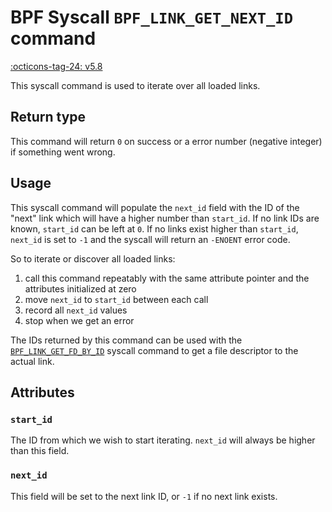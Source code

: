 # BPF Syscall `BPF_LINK_GET_NEXT_ID` command

<!-- [FEATURE_TAG](BPF_LINK_GET_NEXT_ID) -->
[:octicons-tag-24: v5.8](https://github.com/torvalds/linux/commit/2d602c8cf40d65d4a7ac34fe18648d8778e6e594)
<!-- [/FEATURE_TAG] -->

This syscall command is used to iterate over all loaded links.

## Return type

This command will return `0` on success or a error number (negative integer) if something went wrong.

## Usage

This syscall command will populate the `next_id` field with the ID of the "next" link which will have a higher number than `start_id`. If no link IDs are known, `start_id` can be left at `0`. If no links exist higher than `start_id`, `next_id` is set to `-1` and the syscall will return an `-ENOENT` error code.

So to iterate or discover all loaded links: 

1. call this command repeatably with the same attribute pointer and the attributes initialized at zero
2. move `next_id` to `start_id` between each call
3. record all `next_id` values
4. stop when we get an error

The IDs returned by this command can be used with the [`BPF_LINK_GET_FD_BY_ID`](BPF_LINK_GET_FD_BY_ID.md) syscall command to get a file descriptor to the actual link.

## Attributes

### `start_id`

The ID from which we wish to start iterating. `next_id` will always be higher than this field.

### `next_id`

This field will be set to the next link ID, or `-1` if no next link exists.
